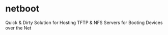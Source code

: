 # netboot
Quick &amp; Dirty Solution for Hosting TFTP &amp; NFS Servers for Booting Devices over the Net
